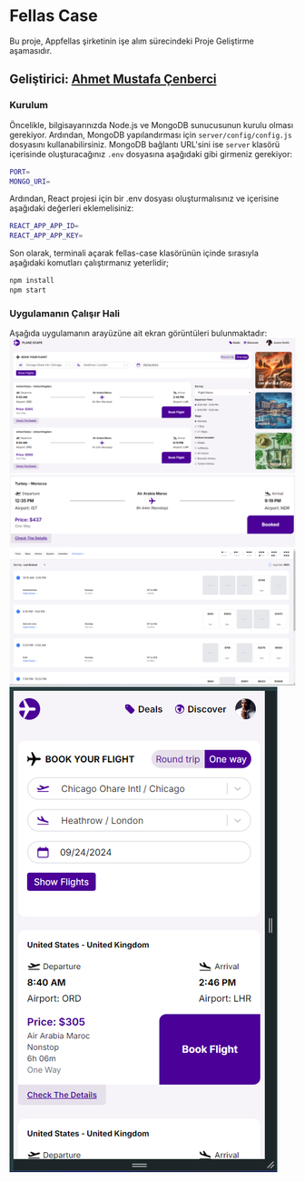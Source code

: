 # Fellas Case

Bu proje, Appfellas şirketinin işe alım sürecindeki Proje Geliştirme aşamasıdır.

## Geliştirici: [Ahmet Mustafa Çenberci](https://github.com/acenberci)

### Kurulum
Öncelikle, bilgisayarınızda Node.js ve MongoDB sunucusunun kurulu olması gerekiyor. Ardından, MongoDB yapılandırması için `server/config/config.js` dosyasını kullanabilirsiniz. MongoDB bağlantı URL'sini ise `server` klasörü içerisinde oluşturacağınız `.env` dosyasına aşağıdaki gibi girmeniz gerekiyor:

```bash
PORT= 
MONGO_URI=
```
Ardından, React projesi için bir .env dosyası oluşturmalısınız ve içerisine aşağıdaki değerleri eklemelisiniz:
```bash
REACT_APP_APP_ID= 
REACT_APP_APP_KEY=
```
Son olarak, terminali açarak fellas-case klasörünün içinde sırasıyla aşağıdaki komutları çalıştırmanız yeterlidir;
```bash
npm install
npm start
```
### Uygulamanın Çalışır Hali

Aşağıda uygulamanın arayüzüne ait ekran görüntüleri bulunmaktadır:
![Anasayfa Ekranı](assets/mainScreen.png)
![Uçuşun Arşivlenmesi](assets/flightBooked.png)
![Arşivlenmiş Uçuşlar](assets/bookedFlights.png)
![Mobil Anasayfa](assets/mobileMain.png)